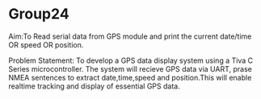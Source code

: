 # Group24

Aim:To Read serial data from GPS module and print the current date/time OR speed OR position.

Problem Statement: To develop a GPS data display system using a Tiva C Series microcontroller. The system will recieve GPS data via UART, prase NMEA sentences to extract date,time,speed and position.This will enable realtime tracking and display of essential GPS data.
